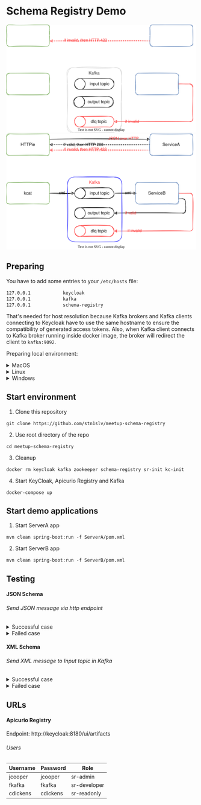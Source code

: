 # Schema Registry Demo

![Demo case](.img/SchemaRegistryDemo-dark.svg#gh-dark-mode-only)
![Demo case](.img/SchemaRegistryDemo-light.svg#gh-light-mode-only)

## Preparing
You have to add some entries to your ```/etc/hosts``` file:
```
127.0.0.1            keycloak
127.0.0.1            kafka
127.0.0.1            schema-registry
```
That's needed for host resolution because Kafka brokers and Kafka clients connecting to Keycloak have to use the same hostname to ensure the compatibility of generated access tokens. Also, when Kafka client connects to Kafka broker running inside docker image, the broker will redirect the client to ```kafka:9092```.



Preparing local environment:
<details><summary>MacOS</summary>

Required software:
- Docker engine & docker compose (Docker Desktop for Mac or [Rancher Desktop](https://github.com/rancher-sandbox/rancher-desktop/))
- [Git](https://github.com/git/git)
- [Apache Maven](https://github.com/apache/maven)
- [httpie](https://github.com/httpie/httpie) (or any other http client)
- [kcat](https://github.com/edenhill/kcat) (or any other kafka client)

You can install using following command:
```
brew install git httpie kcat maven
```
</details>

<details><summary>Linux</summary>

Required software:
- Docker engine & docker compose
- [Git](https://github.com/git/git)
- [Apache Maven](https://github.com/apache/maven)
- [httpie](https://github.com/httpie/httpie) (or any other http client)
- [kcat](https://github.com/edenhill/kcat) (or any other kafka client)

On Ubuntu you can install last three tools using the following command:
```
sudo apt update && sudo apt install git httpie kafkacat maven -y
```
</details>

<details><summary>Windows</summary>

Required software:
- Docker Desktop for Windows
- [Git](https://git-scm.com/download/win) 
- [Apache Maven](https://github.com/apache/maven)
- Windows Subsystem for Linux (for httpie and kcat/kafkacat)
</details>

## Start environment
1. Clone this repository
```
git clone https://github.com/stn1slv/meetup-schema-registry
```
2. Use root directory of the repo
```
cd meetup-schema-registry
```
3. Cleanup
```
docker rm keycloak kafka zookeeper schema-registry sr-init kc-init
```
4. Start KeyCloak, Apicurio Registry and Kafka
```
docker-compose up
```

## Start demo applications
1. Start ServerA app
```
mvn clean spring-boot:run -f ServerA/pom.xml
```
2. Start ServerB app
```
mvn clean spring-boot:run -f ServerB/pom.xml
```

## Testing
#### JSON Schema
###### Send JSON message via http endpoint

<details><summary>Successful case</summary>

John made a purchase of item 20223 for Jane:
```
cat examples/purchaseOrderV1_Alice.json | http POST 'http://localhost:8085/doSomething' Content-Type:'application/json'
```
Alice sent a present to Bob:
```
cat examples/purchaseOrderV1_John.json | http POST 'http://localhost:8085/doSomething' Content-Type:'application/json'
```
</details>

<details><summary>Failed case</summary>

John made a purchase of item 20223 for Jane:
```
cat examples/purchaseOrderV1_Alice-invalid.json | http POST 'http://localhost:8085/doSomething' Content-Type:'application/json'
```
Alice sent a present to Bob:
```
cat examples/purchaseOrderV1_John-invalid.json | http POST 'http://localhost:8085/doSomething' Content-Type:'application/json'
```
</details>

#### XML Schema
###### Send XML message to Input topic in Kafka

<details><summary>Successful case</summary>

###### Send messages
John made a purchase of item 20223 for Jane:
```
kcat -P -b 127.0.0.1 -t input examples/purchaseOrderV1_Alice.xml
```
Alice sent a present to Bob:
```
kcat -P -b 127.0.0.1 -t input examples/purchaseOrderV1_John.xml
```
###### Monitor messages in Output topic
In case of successful validation the message will be moved to output topic:
```
kcat -b 127.0.0.1 -t output
```
</details>

<details><summary>Failed case</summary>

###### Send messages
John made a purchase of item 20223 for Jane:
```
kcat -P -b 127.0.0.1 -t input examples/purchaseOrderV1_Alice-invalid.xml
```
Alice sent a present to Bob:
```
kcat -P -b 127.0.0.1 -t input examples/purchaseOrderV1_John-invalid.xml
```
###### Monitor messages in DLQ topic
In case of validation failure the message will be moved  to dlq topic:
```
kcat -C -b 127.0.0.1 -t dlq -f '\nKey: %k\t\nHeaders: %h \t\nValue: %s\\n--\n'
```
</details>

## URLs
#### Apicurio Registry
Endpoint: http://keycloak:8180/ui/artifacts

###### Users
| Username | Password | Role         |
| -------- | -------- | ------------ |
| jcooper  | jcooper  | sr-admin     |
| fkafka   | fkafka   | sr-developer |
| cdickens | cdickens | sr-readonly  |
